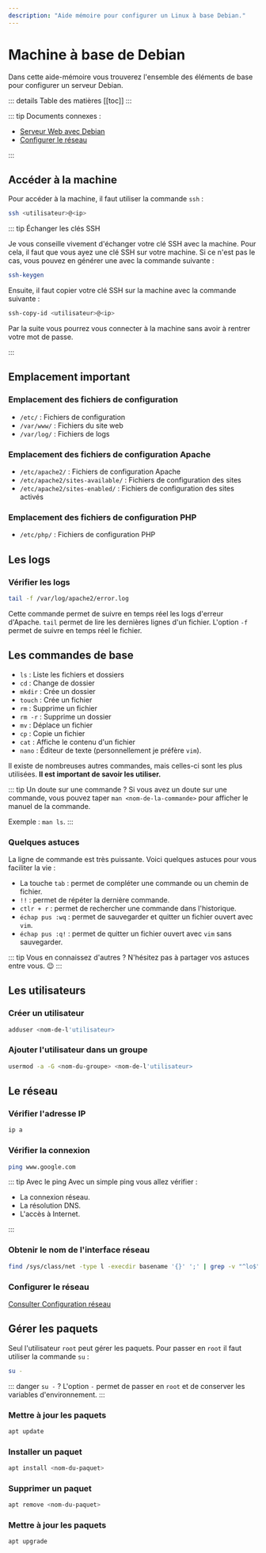 ```yaml
---
description: "Aide mémoire pour configurer un Linux à base Debian."
---
```


# Machine à base de Debian

Dans cette aide-mémoire vous trouverez l'ensemble des éléments de base pour configurer un serveur Debian.

::: details Table des matières
[[toc]]
:::

::: tip Documents connexes :

- [Serveur Web avec Debian](./debian-web.md)
- [Configurer le réseau](./debian-reseau.md)

:::

## Accéder à la machine

Pour accéder à la machine, il faut utiliser la commande `ssh` :

```bash
ssh <utilisateur>@<ip>
```

::: tip Échanger les clés SSH

Je vous conseille vivement d'échanger votre clé SSH avec la machine. Pour cela, il faut que vous ayez une clé SSH sur votre machine. Si ce n'est pas le cas, vous pouvez en générer une avec la commande suivante :

```bash
ssh-keygen
```

Ensuite, il faut copier votre clé SSH sur la machine avec la commande suivante :

```bash
ssh-copy-id <utilisateur>@<ip>
```

Par la suite vous pourrez vous connecter à la machine sans avoir à rentrer votre mot de passe.

:::

## Emplacement important

### Emplacement des fichiers de configuration

- `/etc/` : Fichiers de configuration
- `/var/www/` : Fichiers du site web
- `/var/log/` : Fichiers de logs

### Emplacement des fichiers de configuration Apache

- `/etc/apache2/` : Fichiers de configuration Apache
- `/etc/apache2/sites-available/` : Fichiers de configuration des sites
- `/etc/apache2/sites-enabled/` : Fichiers de configuration des sites activés

### Emplacement des fichiers de configuration PHP

- `/etc/php/` : Fichiers de configuration PHP

## Les logs

### Vérifier les logs

```bash
tail -f /var/log/apache2/error.log
```

Cette commande permet de suivre en temps réel les logs d'erreur d'Apache. `tail` permet de lire les dernières lignes d'un fichier. L'option `-f` permet de suivre en temps réel le fichier.

## Les commandes de base

- `ls` : Liste les fichiers et dossiers
- `cd` : Change de dossier
- `mkdir` : Crée un dossier
- `touch` : Crée un fichier
- `rm` : Supprime un fichier
- `rm -r` : Supprime un dossier
- `mv` : Déplace un fichier
- `cp` : Copie un fichier
- `cat` : Affiche le contenu d'un fichier
- `nano` : Éditeur de texte (personnellement je préfère `vim`).

Il existe de nombreuses autres commandes, mais celles-ci sont les plus utilisées. **Il est important de savoir les utiliser.**

::: tip Un doute sur une commande ?
Si vous avez un doute sur une commande, vous pouvez taper `man <nom-de-la-commande>` pour afficher le manuel de la commande. 

Exemple : `man ls`.
:::

### Quelques astuces

La ligne de commande est très puissante. Voici quelques astuces pour vous faciliter la vie :

- La touche `tab` : permet de compléter une commande ou un chemin de fichier.
- `!!` : permet de répéter la dernière commande.
- `ctlr + r` : permet de rechercher une commande dans l'historique.
- `échap pus :wq` : permet de sauvegarder et quitter un fichier ouvert avec `vim`.
- `échap pus :q!` : permet de quitter un fichier ouvert avec `vim` sans sauvegarder.

::: tip Vous en connaissez d'autres ?
N'hésitez pas à partager vos astuces entre vous. :wink:
:::

## Les utilisateurs

### Créer un utilisateur

```bash
adduser <nom-de-l'utilisateur>
```

### Ajouter l'utilisateur dans un groupe

```bash
usermod -a -G <nom-du-groupe> <nom-de-l'utilisateur>
```

## Le réseau

### Vérifier l'adresse IP

```bash
ip a
```

### Vérifier la connexion

```bash
ping www.google.com
```

::: tip Avec le ping
Avec un simple ping vous allez vérifier :

- La connexion réseau.
- La résolution DNS.
- L'accès à Internet.

:::

### Obtenir le nom de l'interface réseau

```bash
find /sys/class/net -type l -execdir basename '{}' ';' | grep -v "^lo$"
```

### Configurer le réseau

[Consulter Configuration réseau](/cheatsheets/serveur/debian-reseau.md)

## Gérer les paquets

Seul l'utilisateur `root` peut gérer les paquets. Pour passer en `root` il faut utiliser la commande `su` :

```bash
su -
```

::: danger `su -` ?
L'option `-` permet de passer en `root` et de conserver les variables d'environnement. 
:::

### Mettre à jour les paquets

```bash
apt update
```

### Installer un paquet

```bash
apt install <nom-du-paquet>
```

### Supprimer un paquet

```bash
apt remove <nom-du-paquet>
```

### Mettre à jour les paquets

```bash
apt upgrade
```
